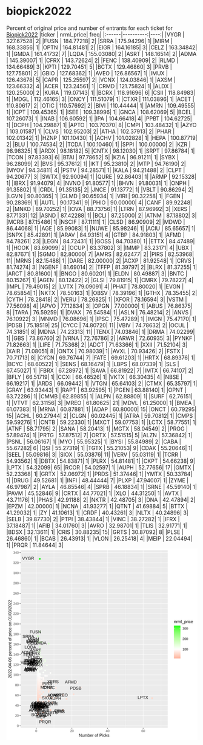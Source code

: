 # biopick2022
Percent of original price and number of entrants for each ticket for [Biopick2022](https://twitter.com/hashtag/Biopick2022)
|ticker | nrml_price| freq|
|:------|----------:|----:|
|VYGR   |  327.67528|    2|
|FUSN   |  184.77218|    2|
|SRRA   |  175.94296|    1|
|MIRM   |  168.33856|    1|
|OPTN   |  164.81481|    2|
|EIGR   |  164.16185|    3|
|CELZ   |  163.34842|    1|
|GMDA   |  161.41732|    7|
|LQDA   |  155.03080|    2|
|ASRT   |  148.16514|    2|
|ADMA   |  145.39007|    1|
|CFRX   |  143.72624|    2|
|FENC   |  138.40909|    2|
|RLMD   |  134.66489|    3|
|KPTI   |  129.70451|    5|
|BCTX   |  129.46860|    3|
|PRVB   |  127.75801|    2|
|GBIO   |  127.68362|    1|
|AVEO   |  126.86567|    1|
|IMUX   |  126.43678|    5|
|CAPR   |  125.25597|    2|
|VCNX   |  124.03846|    1|
|AXSM   |  123.66332|    4|
|ACER   |  123.24561|    1|
|CRMD   |  121.75824|    1|
|ALDX   |  120.25000|    2|
|KURA   |  119.07143|    1|
|BCRX   |  118.91696|    6|
|CSII   |  118.84983|    1|
|MDGL   |  112.46165|    3|
|ONCY   |  111.51079|    1|
|CTXR   |  111.03896|    1|
|ACET   |  110.80617|    2|
|OTIC   |  110.57692|    2|
|BIVI   |  110.44444|    1|
|AMRN   |  109.49555|    1|
|ICPT   |  109.45365|    1|
|ISEE   |  109.38996|    1|
|GNCA   |  108.62069|    5|
|BCEL   |  107.26073|    1|
|INAB   |  106.60592|    1|
|IPA    |  104.66418|    4|
|PPBT   |  104.62725|    1|
|DCPH   |  104.29887|    1|
|APTO   |  103.70370|    8|
|CMPI   |  103.48432|    1|
|AZYO   |  103.01587|    1|
|CLVS   |  102.95203|    2|
|ATHA   |  102.37913|    2|
|PHAR   |  102.01342|    1|
|HZNP   |  101.10430|    1|
|ACHV   |  101.02828|    1|
|HEPA   |  100.87719|    2|
|BLU    |  100.74534|    2|
|TCDA   |  100.10460|    1|
|SPPI   |  100.00000|    2|
|KZR    |   98.98325|    1|
|ARDX   |   98.18182|    5|
|CNTX   |   98.12030|    1|
|SRPT   |   97.86784|    1|
|TCON   |   97.83393|    6|
|BTAI   |   97.78652|    5|
|KZIA   |   96.91211|    1|
|SYBX   |   96.28099|    2|
|BVS    |   95.37612|    1|
|IKT    |   95.23810|    2|
|MTP    |   94.76190|    2|
|MYOV   |   94.34811|    4|
|PSTV   |   94.28571|    1|
|KALA   |   94.21488|    2|
|CLPT   |   94.20677|    3|
|SWTX   |   92.90094|    1|
|QURE   |   92.86403|    1|
|ARMP   |   92.15328|    1|
|IBRX   |   91.94079|    4|
|NVNO   |   91.80577|    1|
|BHVN   |   91.80031|    1|
|ONPH   |   91.35802|    1|
|CRDL   |   91.35135|    2|
|JNCE   |   91.13772|    1|
|VBLT   |   90.86294|    2|
|LGVN   |   90.80365|    1|
|GLMD   |   90.65934|    1|
|VIRI   |   90.32258|    1|
|FGEN   |   90.28369|    1|
|AUTL   |   90.17341|    9|
|PHIO   |   90.00000|    4|
|CANF   |   89.92248|    2|
|MNKD   |   89.70252|    1|
|IOVA   |   88.73756|    1|
|LTRN   |   87.96992|    3|
|XERS   |   87.71331|   12|
|ASND   |   87.42288|    1|
|BCLI   |   87.25000|    2|
|ATNM   |   87.18802|    3|
|MCRB   |   87.15486|    1|
|NSCIF  |   87.11111|    1|
|CLSD   |   86.90909|    2|
|MDWD   |   86.44068|    1|
|AGE    |   85.99083|    1|
|NUWE   |   85.98246|    1|
|ACIU   |   85.65657|    1|
|SNPX   |   85.42891|    1|
|ARAV   |   84.93151|    4|
|GTBP   |   84.91803|    1|
|AFMD   |   84.78261|   23|
|LEGN   |   84.72431|    1|
|GOSS   |   84.70380|    1|
|ETTX   |   84.47489|    1|
|HOOK   |   83.69099|    2|
|OCUP   |   83.37802|    3|
|IMMP   |   83.23171|    4|
|UBX    |   82.87671|    1|
|SGMO   |   82.80000|    7|
|AMRS   |   82.62477|    2|
|PIRS   |   82.53968|   11|
|MRNS   |   82.15488|    1|
|DARE   |   82.00000|    2|
|ACXP   |   81.92548|    1|
|CRVS   |   81.74274|    3|
|NGENF  |   81.69014|    2|
|TFFP   |   81.39797|    2|
|BLRX   |   81.37255|    1|
|ARCT   |   80.81600|    1|
|BNGO   |   80.60201|    1|
|ELDN   |   80.49887|    3|
|BNTC   |   80.15267|    1|
|AGEN   |   80.12422|    2|
|GLSI   |   79.81915|    1|
|CMRX   |   79.78227|    4|
|IMPL   |   79.49015|    2|
|LVTX   |   79.09091|    4|
|PHAT   |   78.80020|    1|
|EVGN   |   78.65854|    1|
|NKTX   |   78.50163|    1|
|OBSV   |   78.39196|    1|
|GTHX   |   78.35455|    2|
|CYTH   |   78.28418|    2|
|VERU   |   78.26825|    1|
|XFOR   |   78.16594|    3|
|VSTM   |   77.56098|    4|
|APVO   |   77.12834|    3|
|OPGN   |   77.00000|    1|
|ABUS   |   76.86375|    8|
|TARA   |   76.59259|    1|
|DVAX   |   76.54584|    1|
|ASLN   |   76.48214|    2|
|ANVS   |   76.10922|    3|
|MNMD   |   76.08696|    1|
|IPSC   |   75.47289|    1|
|IMGN   |   75.47170|    1|
|PDSB   |   75.18519|   25|
|CYCC   |   74.80720|   11|
|VBIV   |   74.78632|    2|
|OCUL   |   74.31851|    8|
|MDNA   |   74.23313|   11|
|TENX   |   74.03846|    1|
|DRMA   |   74.02299|    1|
|GBS    |   73.86760|    2|
|VRNA   |   72.76786|    2|
|ARWR   |   72.60935|    3|
|PYNKF  |   71.82663|    1|
|LIFE   |   71.75368|    2|
|ADCT   |   71.63366|    1|
|XXII   |   71.52104|    3|
|XAIR   |   71.08051|    8|
|ONTX   |   70.98039|    1|
|AVXL   |   70.93426|    2|
|FSTX   |   70.71713|    8|
|CYCN   |   69.76744|    7|
|FATE   |   69.61203|    1|
|HRTX   |   68.89376|    1|
|BCYC   |   68.60522|    1|
|SENS   |   68.16479|    1|
|LBPS   |   68.07339|    1|
|SLS    |   67.45027|    1|
|FBRX   |   67.28972|    1|
|SAVA   |   66.81922|    7|
|IMTX   |   66.74107|    2|
|BFLY   |   66.51719|    1|
|CCXI   |   66.46526|    1|
|VKTX   |   66.30435|    4|
|NBSE   |   66.19217|    1|
|ARDS   |   66.09442|    1|
|VTGN   |   65.64103|    2|
|CTMX   |   65.35797|    1|
|GRAY   |   63.93443|    1|
|RAPT   |   63.92595|    1|
|PGEN   |   63.88140|    1|
|OPNT   |   63.72286|    1|
|CMMB   |   62.89855|    1|
|ALPN   |   62.88809|    1|
|SURF   |   62.76151|    1|
|VTVT   |   62.31156|    3|
|MREO   |   61.80625|   21|
|MDVL   |   61.25000|    1|
|BMEA   |   61.07383|    1|
|MRNA   |   60.87881|    1|
|ADAP   |   60.80000|   15|
|ONCT   |   60.79295|   15|
|ACHL   |   60.27944|    2|
|CLGN   |   60.02445|    1|
|ATRA   |   59.70812|    1|
|CMPS   |   59.59276|    1|
|CNTB   |   59.22330|    1|
|MXCT   |   59.07753|    1|
|LCTX   |   58.77551|    1|
|ATNF   |   58.71795|    2|
|SANA   |   58.20413|    1|
|MGTX   |   58.04549|    2|
|PROG   |   57.89474|    1|
|PRTG   |   57.87512|    7|
|ORTX   |   57.51515|    5|
|ALZN   |   57.36842|    1|
|PSNL   |   56.06167|    1|
|MYO    |   55.95325|    1|
|BYSI   |   55.84989|    2|
|CABA   |   55.67282|    6|
|QSI    |   55.27319|    1|
|TGTX   |   55.21053|    9|
|CDAK   |   55.20646|    1|
|SEEL   |   55.09816|    3|
|SIOX   |   55.03876|   11|
|VERV   |   55.03119|    1|
|TCRR   |   54.93562|    1|
|DBTX   |   54.83871|    1|
|PLRX   |   54.81481|    1|
|CKPT   |   54.66238|    9|
|LPTX   |   54.32099|   65|
|RCOR   |   54.02597|    1|
|AUPH   |   52.77656|   17|
|GMTX   |   52.23368|    1|
|GRTX   |   52.06972|    1|
|PRDS   |   51.37446|    1|
|YMTX   |   50.33784|    1|
|DRUG   |   49.52681|    1|
|INFI   |   48.44444|    7|
|PLXP   |   47.94007|    1|
|ZYME   |   46.97987|    2|
|AYLA   |   46.85546|    4|
|SPRB   |   46.18834|    1|
|SRNE   |   45.59140|    1|
|PAVM   |   45.52846|    9|
|CRTX   |   44.77021|    1|
|XLO    |   44.31250|    1|
|AVTX   |   43.71176|    1|
|PHAS   |   42.91188|    2|
|NKTR   |   42.48705|    3|
|DNA    |   42.47894|    2|
|EPZM   |   42.00000|    1|
|NCNA   |   41.93277|    1|
|QTNT   |   41.69884|    5|
|BTTX   |   41.29032|    1|
|ZY     |   41.10613|    1|
|CRDF   |   40.43261|    3|
|NLTX   |   40.24896|    3|
|SELB   |   39.87730|    2|
|PTPI   |   38.43844|    1|
|VINC   |   38.27282|    1|
|IFRX   |   37.18487|    1|
|AFIB   |   34.01760|    3|
|AVRO   |   32.98701|    1|
|TLIS   |   32.91771|    1|
|BDSX   |   32.13611|    1|
|CRIS   |   30.88235|   15|
|GRTS   |   30.87092|    8|
|PLSE   |   26.46860|    1|
|BCAB   |   26.43913|    1|
|VLON   |   26.25418|    4|
|MEIP   |   22.04494|    1|
|PRQR   |   11.84644|    3|
![retvspicks](biopicks.png?raw=true)
